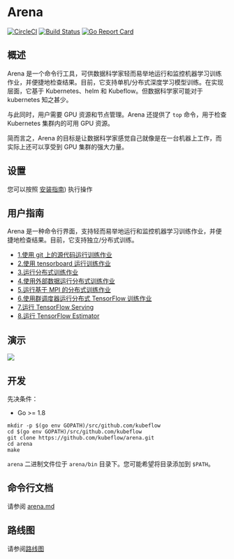 ﻿# Arena

[![CircleCI](https://circleci.com/gh/kubeflow/arena.svg?style=svg)](https://circleci.com/gh/kubeflow/arena)
[![Build Status](https://travis-ci.org/kubeflow/arena.svg?branch=master)](https://travis-ci.org/kubeflow/arena) 
[![Go Report Card](https://goreportcard.com/badge/github.com/kubeflow/arena)](https://goreportcard.com/report/github.com/kubeflow/arena)


## 概述

Arena 是一个命令行工具，可供数据科学家轻而易举地运行和监控机器学习训练作业，并便捷地检查结果。目前，它支持单机/分布式深度学习模型训练。在实现层面，它基于 Kubernetes、helm 和 Kubeflow。但数据科学家可能对于 kubernetes 知之甚少。

与此同时，用户需要 GPU 资源和节点管理。Arena 还提供了 `top` 命令，用于检查 Kubernetes 集群内的可用 GPU 资源。

简而言之，Arena 的目标是让数据科学家感觉自己就像是在一台机器上工作，而实际上还可以享受到 GPU 集群的强大力量。


## 设置

您可以按照 [安装指南](https://arena-docs.readthedocs.io/en/latest/installation)) 执行操作

## 用户指南

Arena 是一种命令行界面，支持轻而易举地运行和监控机器学习训练作业，并便捷地检查结果。目前，它支持独立/分布式训练。

- [1.使用 git 上的源代码运行训练作业](docs/userguide_cn/1-tfjob-standalone.md)
- [2.使用 tensorboard 运行训练作业](docs/userguide_cn/2-tfjob-tensorboard.md)
- [3.运行分布式训练作业](docs/userguide_cn/3-tfjob-distributed.md)
- [4.使用外部数据运行分布式训练作业](docs/userguide_cn/4-tfjob-distributed-data.md)
- [5.运行基于 MPI 的分布式训练作业](docs/userguide_cn/5-mpijob-distributed.md)
- [6.使用群调度器运行分布式 TensorFlow 训练作业](docs/userguide_cn/6-tfjob-gangschd.md)
- [7.运行 TensorFlow Serving](docs/userguide_cn/7-tf-serving.md)
- [8.运行 TensorFlow Estimator](docs/userguide_cn/8-tfjob-estimator.md)

## 演示

[![](demo.jpg)](http://cloud.video.taobao.com/play/u/2987821887/p/1/e/6/t/1/50210690772.mp4)


## 开发

先决条件：

- Go >= 1.8

```
mkdir -p $(go env GOPATH)/src/github.com/kubeflow
cd $(go env GOPATH)/src/github.com/kubeflow
git clone https://github.com/kubeflow/arena.git
cd arena
make
```

`arena` 二进制文件位于 `arena/bin` 目录下。您可能希望将目录添加到 `$PATH`。

## 命令行文档

请参阅 [arena.md](docs/cli/arena.md)

## 路线图

请参阅[路线图](ROADMAP.md)


